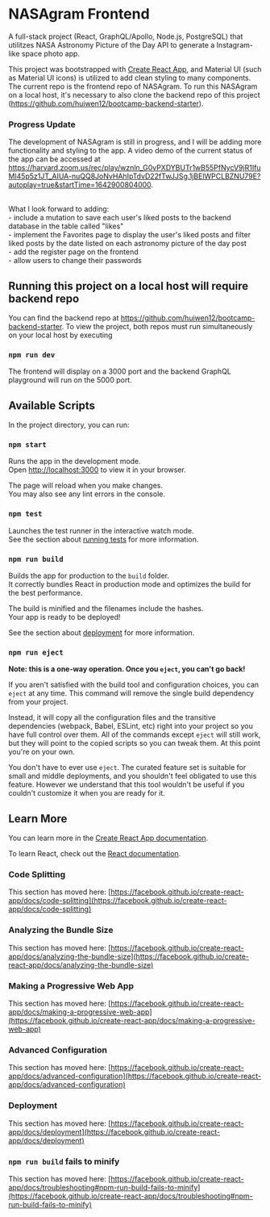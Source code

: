# NASAgram Frontend
A full-stack project (React, GraphQL/Apollo, Node.js, PostgreSQL) that utilitzes NASA Astronomy Picture of the Day API to generate a Instagram-like space photo app.

This project was bootstrapped with [Create React App](https://github.com/facebook/create-react-app), and Material UI (such as Material UI icons) is utilized to add clean styling to many components. The current repo is the frontend repo of NASAgram. To run this NASAgram on a local host, it's necessary to also clone the backend repo of this project (https://github.com/huiwen12/bootcamp-backend-starter).

### Progress Update

The development of NASAgram is still in progress, and I will be adding more functionality and styling to the app. A video demo of the current status of the app can be accessed at https://harvard.zoom.us/rec/play/wznln_G0vPXDYBUTr1wB55PfNycV9jR1IfuMl45p5z1JT_AIUA-nuQQ8JoNvHAhIpTdvD22fTwJJSg.1jBElWPCLBZNU79E?autoplay=true&startTime=1642900804000. 

<br />
What I look forward to adding:  <br/>
- include a mutation to save each user's liked posts to the backend database in the table called "likes" <br/>
- implement the Favorites page to display the user's liked posts and filter liked posts by the date listed on each astronomy picture of the day post<br />
- add the register page on the frontend <br/>
- allow users to change their passwords <br/>
 
## Running this project on a local host will require backend repo
You can find the backend repo at https://github.com/huiwen12/bootcamp-backend-starter. To view the project, both repos must run simultaneously on your local host by executing
### `npm run dev`

The frontend will display on a 3000 port and the backend GraphQL playground will run on the 5000 port.


## Available Scripts

In the project directory, you can run:

### `npm start`

Runs the app in the development mode.\
Open [http://localhost:3000](http://localhost:3000) to view it in your browser.

The page will reload when you make changes.\
You may also see any lint errors in the console.

### `npm test`

Launches the test runner in the interactive watch mode.\
See the section about [running tests](https://facebook.github.io/create-react-app/docs/running-tests) for more information.

### `npm run build`

Builds the app for production to the `build` folder.\
It correctly bundles React in production mode and optimizes the build for the best performance.

The build is minified and the filenames include the hashes.\
Your app is ready to be deployed!

See the section about [deployment](https://facebook.github.io/create-react-app/docs/deployment) for more information.

### `npm run eject`

**Note: this is a one-way operation. Once you `eject`, you can't go back!**

If you aren't satisfied with the build tool and configuration choices, you can `eject` at any time. This command will remove the single build dependency from your project.

Instead, it will copy all the configuration files and the transitive dependencies (webpack, Babel, ESLint, etc) right into your project so you have full control over them. All of the commands except `eject` will still work, but they will point to the copied scripts so you can tweak them. At this point you're on your own.

You don't have to ever use `eject`. The curated feature set is suitable for small and middle deployments, and you shouldn't feel obligated to use this feature. However we understand that this tool wouldn't be useful if you couldn't customize it when you are ready for it.

## Learn More

You can learn more in the [Create React App documentation](https://facebook.github.io/create-react-app/docs/getting-started).

To learn React, check out the [React documentation](https://reactjs.org/).

### Code Splitting

This section has moved here: [https://facebook.github.io/create-react-app/docs/code-splitting](https://facebook.github.io/create-react-app/docs/code-splitting)

### Analyzing the Bundle Size

This section has moved here: [https://facebook.github.io/create-react-app/docs/analyzing-the-bundle-size](https://facebook.github.io/create-react-app/docs/analyzing-the-bundle-size)

### Making a Progressive Web App

This section has moved here: [https://facebook.github.io/create-react-app/docs/making-a-progressive-web-app](https://facebook.github.io/create-react-app/docs/making-a-progressive-web-app)

### Advanced Configuration

This section has moved here: [https://facebook.github.io/create-react-app/docs/advanced-configuration](https://facebook.github.io/create-react-app/docs/advanced-configuration)

### Deployment

This section has moved here: [https://facebook.github.io/create-react-app/docs/deployment](https://facebook.github.io/create-react-app/docs/deployment)

### `npm run build` fails to minify

This section has moved here: [https://facebook.github.io/create-react-app/docs/troubleshooting#npm-run-build-fails-to-minify](https://facebook.github.io/create-react-app/docs/troubleshooting#npm-run-build-fails-to-minify)
